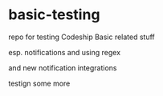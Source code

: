 # basic-testing
repo for testing Codeship Basic related stuff

esp. notifications and using regex

and new notification integrations

testign some more
